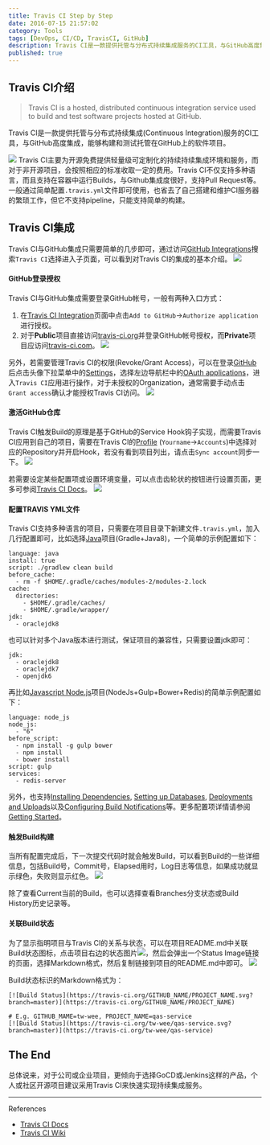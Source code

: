 ```yaml
---
title: Travis CI Step by Step
date: 2016-07-15 21:57:02
category: Tools
tags: [DevOps, CI/CD, TravisCI, GitHub]
description: Travis CI是一款提供托管与分布式持续集成服务的CI工具，与GitHub高度集成，能够构建和测试托管在GitHub上的软件项目。主要为开源免费提供轻量级可定制化的持续持续集成环境和服务。Travis CI不仅支持多种语言，而且支持在容器中运行Builds，通过简单配置.travis.yml文件即可使用，也省去了自己搭建和维护CI服务器的繁琐工作。
published: true
---
```


## Travis CI介绍
> Travis CI is a hosted, distributed continuous integration service used to build and test software projects hosted at GitHub.

Travis CI是一款提供托管与分布式持续集成(Continuous Integration)服务的CI工具，与GitHub高度集成，能够构建和测试托管在GitHub上的软件项目。

![](/assets/travisci-by-step/travis_ci_home.png)
Travis CI主要为开源免费提供轻量级可定制化的持续持续集成环境和服务，而对于非开源项目，会按照相应的标准收取一定的费用。Travis CI不仅支持多种语言，而且支持在容器中运行Builds，与Github集成度很好，支持Pull Request等。一般通过简单配置`.travis.yml`文件即可使用，也省去了自己搭建和维护CI服务器的繁琐工作，但它不支持pipeline，只能支持简单的构建。	

## Travis CI集成
Travis CI与GitHub集成只需要简单的几步即可，通过访问[GitHub Integrations](https://github.com/integrations)搜索`Travis CI`选择进入子页面，可以看到对Travis CI的集成的基本介绍。
![](/assets/travisci-by-step/integrations.png)

#### GitHub登录授权
Travis CI与GitHub集成需要登录GitHub帐号，一般有两种入口方式：
1. 在[Travis CI Integration](https://github.com/integrations/travis-ci)页面中点击`Add to GitHub`->`Authorize application`进行授权。
2. 对于**Public**项目直接访问[travis-ci.org](https://travis-ci.org/)并登录GitHub帐号授权，而**Private**项目应访问[travis-ci.com](https://travis-ci.org/)。
![](/assets/travisci-by-step/authorize_travis_ci.png)

另外，若需要管理Travis CI的权限(Revoke/Grant Access)，可以在登录[GitHub](https://github.com/)后点击头像下拉菜单中的[Settings](https://github.com/settings/)，选择左边导航栏中的[OAuth applications](https://github.com/settings/applications)，进入`Travis CI`应用进行操作，对于未授权的Organization，通常需要手动点击`Grant access`确认才能授权Travis CI访问。
![](/assets/travisci-by-step/oauth_travis_ci.png)

#### 激活GitHub仓库
Travis CI触发Build的原理是基于GitHub的Service Hook钩子实现，而需要Travis CI应用到自己的项目，需要在Travis CI的[Profile](https://travis-ci.org/profile/) (`Yourname`->`Accounts`)中选择对应的Repository并开启Hook，若没有看到项目列出，请点击`Sync account`同步一下。
![](/assets/travisci-by-step/hook_switch.png)

若需要设定某些配置项或设置环境变量，可以点击齿轮状的按钮进行设置页面，更多可参阅[Travis CI Docs](https://docs.travis-ci.com/user/cron-jobs/)。
![](/assets/travisci-by-step/travis_ci_settings.png)

#### 配置TRAVIS YML文件
Travis CI支持多种语言的项目，只需要在项目目录下新建文件`.travis.yml`，加入几行配置即可，比如选择[Java](https://docs.travis-ci.com/user/languages/java)项目(Gradle+Java8)，一个简单的示例配置如下：
```
language: java
install: true
script: ./gradlew clean build
before_cache:
  - rm -f $HOME/.gradle/caches/modules-2/modules-2.lock
cache:
  directories:
    - $HOME/.gradle/caches/
    - $HOME/.gradle/wrapper/
jdk:
  - oraclejdk8
```

也可以针对多个Java版本进行测试，保证项目的兼容性，只需要设置jdk即可：
```
jdk:
  - oraclejdk8
  - oraclejdk7
  - openjdk6
```

再比如[Javascript Node.js](https://docs.travis-ci.com/user/languages/javascript-with-nodejs)项目(NodeJs+Gulp+Bower+Redis)的简单示例配置如下：
```
language: node_js
node_js:
  - "6"
before_script:
  - npm install -g gulp bower
  - npm install
  - bower install
script: gulp
services:
  - redis-server
```

另外，也支持[Installing Dependencies](https://docs.travis-ci.com/user/installing-dependencies/), [Setting up Databases](https://docs.travis-ci.com/user/database-setup/), [Deployments and Uploads](https://docs.travis-ci.com/user/deployment/)以及[Configuring Build Notifications](https://docs.travis-ci.com/user/notifications/)等。更多配置项详情请参阅[Getting Started](https://docs.travis-ci.com/user/getting-started/)。

#### 触发Build构建
当所有配置完成后，下一次提交代码时就会触发Build，可以看到Build的一些详细信息，包括Build号，Commit号，Elapsed用时，Log日志等信息，如果成功就显示绿色，失败则显示红色。
![](/assets/travisci-by-step/trigger_build.png)

除了查看Current当前的Build，也可以选择查看Branches分支状态或Build History历史记录等。

#### 关联Build状态
为了显示指明项目与Travis CI的关系与状态，可以在项目README.md中关联Build状态图标，点击项目右边的状态图片![](/assets/travisci-by-step/passing_status.svg)，然后会弹出一个Status Image链接的页面，选择Markdown格式，然后复制链接到项目的README.md中即可。
![](/assets/travisci-by-step/link_build_status.png)

Build状态标识的Markdown格式为：
```
[![Build Status](https://travis-ci.org/GITHUB_NAME/PROJECT_NAME.svg?branch=master)](https://travis-ci.org/GITHUB_NAME/PROJECT_NAME)

# E.g. GITHUB_MAME=tw-wee, PROJECT_NAME=qas-service
[![Build Status](https://travis-ci.org/tw-wee/qas-service.svg?branch=master)](https://travis-ci.org/tw-wee/qas-service)
```

## The End
总体说来，对于公司或企业项目，更倾向于选择GoCD或Jenkins这样的产品，个人或社区开源项目建议采用Travis CI来快速实现持续集成服务。

----
References

* [Travis CI Docs](https://docs.travis-ci.com/)
* [Travis CI Wiki](https://en.wikipedia.org/wiki/Travis_CI)